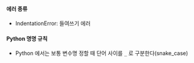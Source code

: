 #### 에러 종류

- IndentationError: 들여쓰기 에러

#### Python 명명 규칙

- Python 에서는 보통 변수명 정할 때 단어 사이를 `_` 로 구분한다(snake_case)
